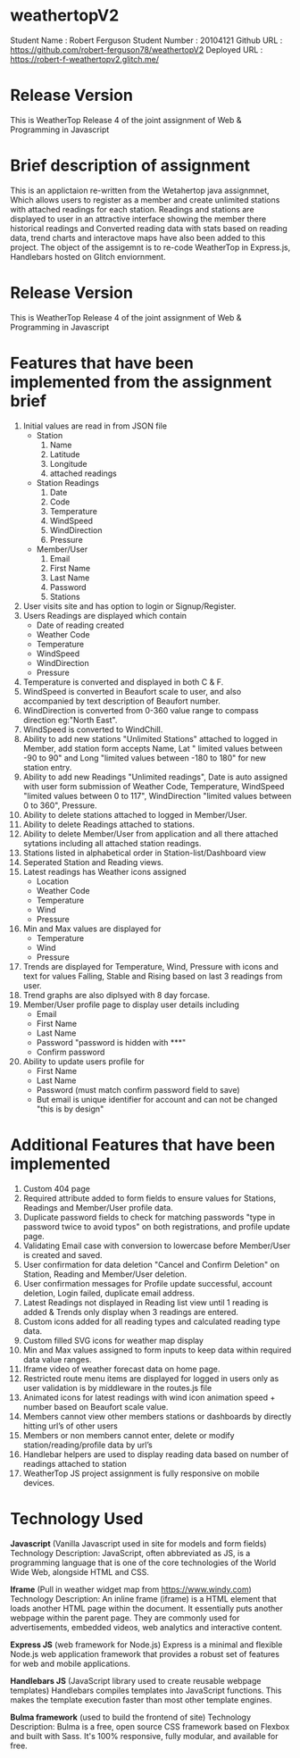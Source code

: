 # weathertopV2

Student Name : Robert Ferguson
Student Number : 20104121
Github URL : https://github.com/robert-ferguson78/weathertopV2
Deployed URL : https://robert-f-weathertopv2.glitch.me/

# Release Version

This is WeatherTop Release 4 of the joint assignment of Web & Programming in Javascript

# Brief description of assignment

This is an applictaion re-written from the Wetahertop java assignmnet, Which allows users to register as a member and create unlimited stations with attached readings for each station. Readings and stations are displayed to user in an attractive interface showing the member there historical readings and Converted reading data with stats based on reading data, trend charts and interactove maps have also been added to this project. The object of the assigemnt is to re-code WeatherTop in Express.js, Handlebars hosted on Glitch enviornment.

# Release Version

This is WeatherTop Release 4 of the joint assignment of Web & Programming in Javascript

# Features that have been implemented from the assignment brief

1. Initial values are read in from JSON file
   - Station 
        1. Name 
        2. Latitude 
        3. Longitude 
        4. attached readings
   - Station Readings 
        1. Date 
        2. Code 
        3. Temperature 
        4. WindSpeed 
        5. WindDirection 
        6. Pressure
   - Member/User 
        1. Email 
        2. First Name 
        3. Last Name 
        4. Password 
        5. Stations
2. User visits site and has option to login or Signup/Register.
3. Users Readings are displayed which contain
    - Date of reading created
    - Weather Code
    - Temperature
    - WindSpeed
    - WindDirection
    - Pressure
4. Temperature is converted and displayed in both C & F.
5. WindSpeed is converted in Beaufort scale to user, and also accompanied by text description of Beaufort number.
6. WindDirection is converted from 0-360 value range to compass direction eg:"North East".
7. WindSpeed is converted to WindChill.
8. Ability to add new stations "Unlimited Stations" attached to logged in Member, add station form accepts Name, Lat " limited values between -90 to 90" and Long "limited values between -180 to 180" for new station entry.
9. Ability to add new Readings "Unlimited readings", Date is auto assigned with user form submission of Weather Code, Temperature, WindSpeed "limited values between 0 to 117", WindDirection "limited values between 0 to 360", Pressure.
10. Ability to delete stations attached to logged in Member/User.
11. Ability to delete Readings attached to stations.
12. Ability to delete Member/User from application and all there attached sytations including all attached station readings.
13. Stations listed in alphabetical order in Station-list/Dashboard view
14. Seperated Station and Reading views.
15. Latest readings has Weather icons assigned
    - Location
    - Weather Code
    - Temperature
    - Wind
    - Pressure
16. Min and Max values are displayed for
    - Temperature
    - Wind
    - Pressure
17. Trends are displayed for Temperature, Wind, Pressure with icons and text for values Falling, Stable and Rising based on last 3 readings from user.
18. Trend graphs are also diplsyed with 8 day forcase.
19. Member/User profile page to display user details including
    - Email
    - First Name
    - Last Name
    - Password "password is hidden with \*\*\*"
    - Confirm password
20. Ability to update users profile for
    - First Name
    - Last Name
    - Password (must match confirm password field to save)
    - But email is unique identifier for account and can not be changed "this is by design"

# Additional Features that have been implemented

1. Custom 404 page
2. Required attribute added to form fields to ensure values for Stations, Readings and Member/User profile data.
3. Duplicate password fields to check for matching passwords "type in password twice to avoid typos" on both registrations, and profile update page.
4. Validating Email case with conversion to lowercase before Member/User is created and saved.
5. User confirmation for data deletion "Cancel and Confirm Deletion" on Station, Reading and Member/User deletion.
6. User confirmation messages for Profile update successful, account deletion, Login failed, duplicate email address.
7. Latest Readings not displayed in Reading list view until 1 reading is added & Trends only display when 3 readings are entered.
8. Custom icons added for all reading types and calculated reading type data.
9. Custom filled SVG icons for weather map display
10. Min and Max values assigned to form inputs to keep data within required data value ranges.
11. Iframe video of weather forecast data on home page.
12. Restricted route menu items are displayed for logged in users only as user validation is by middleware in the routes.js file
13. Animated icons for latest readings with wind icon animation speed + number based on Beaufort scale value.
14. Members cannot view other members stations or dashboards by directly hitting url’s of other users
15. Members or non members cannot enter, delete or modify station/reading/profile data by url’s
16. Handlebar helpers are used to display reading data based on number of readings attached to station
17. WeatherTop JS project assignment is fully responsive on mobile devices.

# Technology Used

**Javascript** (Vanilla Javascript used in site for models and form fields)
Technology Description: JavaScript, often abbreviated as JS, is a programming language that is one of the core technologies of the World Wide Web, alongside HTML and CSS.

**Iframe** (Pull in weather widget map from https://www.windy.com)
Technology Description: An inline frame (iframe) is a HTML element that loads another HTML page within the document. It essentially puts another webpage within the parent page. They are commonly used for advertisements, embedded videos, web analytics and interactive content.

**Express JS** (web framework for Node.js)
Express is a minimal and flexible Node.js web application framework that provides a robust set of features for web and mobile applications.

**Handlebars JS** (JavaScript library used to create reusable webpage templates)
Handlebars compiles templates into JavaScript functions. This makes the template execution faster than most other template engines.

**Bulma framework** (used to build the frontend of site)
Technology Description: Bulma is a free, open source CSS framework based on Flexbox and built with Sass. It's 100% responsive, fully modular, and available for free.
